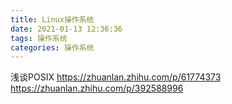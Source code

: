 ```yaml
---
title: Linux操作系统
date: 2021-01-13 12:36:36
tags: 操作系统
categories: 操作系统
---
```


浅谈POSIX
https://zhuanlan.zhihu.com/p/61774373
https://zhuanlan.zhihu.com/p/392588996

